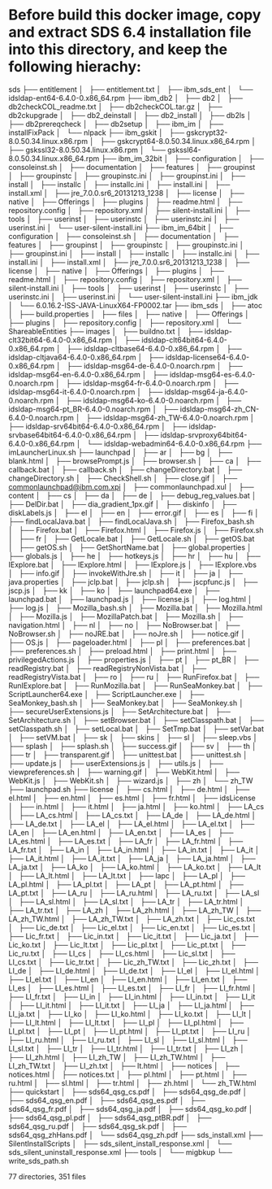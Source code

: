 Before build this docker image, copy and extract SDS 6.4 installation file into this directory, and keep the following hierachy:
=========================================================================
sds
├── entitlement
│   ├── entitlement.txt
│   ├── ibm_sds_ent
│   └── idsldap-ent64-6.4.0-0.x86_64.rpm
├── ibm_db2
│   ├── db2
│   ├── db2checkCOL_readme.txt
│   ├── db2checkCOL.tar.gz
│   ├── db2ckupgrade
│   ├── db2_deinstall
│   ├── db2_install
│   ├── db2ls
│   ├── db2prereqcheck
│   ├── db2setup
│   ├── ibm_im
│   ├── installFixPack
│   └── nlpack
├── ibm_gskit
│   ├── gskcrypt32-8.0.50.34.linux.x86.rpm
│   ├── gskcrypt64-8.0.50.34.linux.x86_64.rpm
│   ├── gskssl32-8.0.50.34.linux.x86.rpm
│   └── gskssl64-8.0.50.34.linux.x86_64.rpm
├── ibm_im_32bit
│   ├── configuration
│   ├── consoleinst.sh
│   ├── documentation
│   ├── features
│   ├── groupinst
│   ├── groupinstc
│   ├── groupinstc.ini
│   ├── groupinst.ini
│   ├── install
│   ├── installc
│   ├── installc.ini
│   ├── install.ini
│   ├── install.xml
│   ├── jre_7.0.0.sr6_20131213_1238
│   ├── license
│   ├── native
│   ├── Offerings
│   ├── plugins
│   ├── readme.html
│   ├── repository.config
│   ├── repository.xml
│   ├── silent-install.ini
│   ├── tools
│   ├── userinst
│   ├── userinstc
│   ├── userinstc.ini
│   ├── userinst.ini
│   └── user-silent-install.ini
├── ibm_im_64bit
│   ├── configuration
│   ├── consoleinst.sh
│   ├── documentation
│   ├── features
│   ├── groupinst
│   ├── groupinstc
│   ├── groupinstc.ini
│   ├── groupinst.ini
│   ├── install
│   ├── installc
│   ├── installc.ini
│   ├── install.ini
│   ├── install.xml
│   ├── jre_7.0.0.sr6_20131213_1238
│   ├── license
│   ├── native
│   ├── Offerings
│   ├── plugins
│   ├── readme.html
│   ├── repository.config
│   ├── repository.xml
│   ├── silent-install.ini
│   ├── tools
│   ├── userinst
│   ├── userinstc
│   ├── userinstc.ini
│   ├── userinst.ini
│   └── user-silent-install.ini
├── ibm_jdk
│   └── 6.0.16.2-ISS-JAVA-LinuxX64-FP0002.tar
├── ibm_sds
│   ├── atoc
│   ├── build.properties
│   ├── files
│   ├── native
│   ├── Offerings
│   ├── plugins
│   ├── repository.config
│   ├── repository.xml
│   └── ShareableEntities
├── images
│   ├── buildno.txt
│   ├── idsldap-clt32bit64-6.4.0-0.x86_64.rpm
│   ├── idsldap-clt64bit64-6.4.0-0.x86_64.rpm
│   ├── idsldap-cltbase64-6.4.0-0.x86_64.rpm
│   ├── idsldap-cltjava64-6.4.0-0.x86_64.rpm
│   ├── idsldap-license64-6.4.0-0.x86_64.rpm
│   ├── idsldap-msg64-de-6.4.0-0.noarch.rpm
│   ├── idsldap-msg64-en-6.4.0-0.x86_64.rpm
│   ├── idsldap-msg64-es-6.4.0-0.noarch.rpm
│   ├── idsldap-msg64-fr-6.4.0-0.noarch.rpm
│   ├── idsldap-msg64-it-6.4.0-0.noarch.rpm
│   ├── idsldap-msg64-ja-6.4.0-0.noarch.rpm
│   ├── idsldap-msg64-ko-6.4.0-0.noarch.rpm
│   ├── idsldap-msg64-pt_BR-6.4.0-0.noarch.rpm
│   ├── idsldap-msg64-zh_CN-6.4.0-0.noarch.rpm
│   ├── idsldap-msg64-zh_TW-6.4.0-0.noarch.rpm
│   ├── idsldap-srv64bit64-6.4.0-0.x86_64.rpm
│   ├── idsldap-srvbase64bit64-6.4.0-0.x86_64.rpm
│   ├── idsldap-srvproxy64bit64-6.4.0-0.x86_64.rpm
│   └── idsldap-webadmin64-6.4.0-0.x86_64.rpm
├── imLauncherLinux.sh
├── launchpad
│   ├── ar
│   ├── bg
│   ├── blank.html
│   ├── browsePrompt.js
│   ├── browser.sh
│   ├── ca
│   ├── callback.bat
│   ├── callback.sh
│   ├── changeDirectory.bat
│   ├── changeDirectory.sh
│   ├── CheckShell.sh
│   ├── close.gif
│   ├── commonlaunchpad@ibm.com.xpi
│   ├── commonlaunchpad.xul
│   ├── content
│   ├── cs
│   ├── da
│   ├── de
│   ├── debug_reg_values.bat
│   ├── DelDir.bat
│   ├── dia_gradient_1px.gif
│   ├── diskinfo
│   ├── diskLabels.js
│   ├── el
│   ├── en
│   ├── error.gif
│   ├── es
│   ├── fi
│   ├── findLocalJava.bat
│   ├── findLocalJava.sh
│   ├── Firefox_bash.sh
│   ├── Firefox.bat
│   ├── Firefox.html
│   ├── Firefox.js
│   ├── Firefox.sh
│   ├── fr
│   ├── GetLocale.bat
│   ├── GetLocale.sh
│   ├── getOS.bat
│   ├── getOS.sh
│   ├── GetShortName.bat
│   ├── global.properties
│   ├── globals.js
│   ├── he
│   ├── hotkeys.js
│   ├── hr
│   ├── hu
│   ├── IExplore.bat
│   ├── IExplore.html
│   ├── IExplore.js
│   ├── IExplore.vbs
│   ├── info.gif
│   ├── invokeWithJre.sh
│   ├── it
│   ├── ja
│   ├── java.properties
│   ├── jclp.bat
│   ├── jclp.sh
│   ├── jscpfunc.js
│   ├── jscp.js
│   ├── kk
│   ├── ko
│   ├── launchpad64.exe
│   ├── launchpad.bat
│   ├── launchpad.js
│   ├── license.js
│   ├── log.html
│   ├── log.js
│   ├── Mozilla_bash.sh
│   ├── Mozilla.bat
│   ├── Mozilla.html
│   ├── Mozilla.js
│   ├── MozillaPatch.bat
│   ├── Mozilla.sh
│   ├── navigation.html
│   ├── nl
│   ├── no
│   ├── NoBrowser.bat
│   ├── NoBrowser.sh
│   ├── noJRE.bat
│   ├── noJre.sh
│   ├── notice.gif
│   ├── OS.js
│   ├── pageloader.html
│   ├── pl
│   ├── preferences.bat
│   ├── preferences.sh
│   ├── preload.html
│   ├── print.html
│   ├── privilegedActions.js
│   ├── properties.js
│   ├── pt
│   ├── pt_BR
│   ├── readRegistry.bat
│   ├── readRegistryNonVista.bat
│   ├── readRegistryVista.bat
│   ├── ro
│   ├── ru
│   ├── RunFirefox.bat
│   ├── RunIExplore.bat
│   ├── RunMozilla.bat
│   ├── RunSeaMonkey.bat
│   ├── ScriptLauncher64.exe
│   ├── ScriptLauncher.exe
│   ├── SeaMonkey_bash.sh
│   ├── SeaMonkey.bat
│   ├── SeaMonkey.sh
│   ├── secureUserExtensions.js
│   ├── SetArchitecture.bat
│   ├── SetArchitecture.sh
│   ├── setBrowser.bat
│   ├── setClasspath.bat
│   ├── setClasspath.sh
│   ├── setLocal.bat
│   ├── SetTmp.bat
│   ├── setVar.bat
│   ├── setVM.bat
│   ├── sk
│   ├── skins
│   ├── sl
│   ├── sleep.vbs
│   ├── splash
│   ├── splash.sh
│   ├── success.gif
│   ├── sv
│   ├── th
│   ├── tr
│   ├── transparent.gif
│   ├── unittest.bat
│   ├── unittest.sh
│   ├── update.js
│   ├── userExtensions.js
│   ├── utils.js
│   ├── viewpreferences.sh
│   ├── warning.gif
│   ├── WebKit.html
│   ├── WebKit.js
│   ├── WebKit.sh
│   ├── wizard.js
│   ├── zh
│   └── zh_TW
├── launchpad.sh
├── license
│   ├── cs.html
│   ├── de.html
│   ├── el.html
│   ├── en.html
│   ├── es.html
│   ├── fr.html
│   ├── idsLicense
│   ├── in.html
│   ├── it.html
│   ├── ja.html
│   ├── ko.html
│   ├── LA_cs
│   ├── LA_cs.html
│   ├── LA_cs.txt
│   ├── LA_de
│   ├── LA_de.html
│   ├── LA_de.txt
│   ├── LA_el
│   ├── LA_el.html
│   ├── LA_el.txt
│   ├── LA_en
│   ├── LA_en.html
│   ├── LA_en.txt
│   ├── LA_es
│   ├── LA_es.html
│   ├── LA_es.txt
│   ├── LA_fr
│   ├── LA_fr.html
│   ├── LA_fr.txt
│   ├── LA_in
│   ├── LA_in.html
│   ├── LA_in.txt
│   ├── LA_it
│   ├── LA_it.html
│   ├── LA_it.txt
│   ├── LA_ja
│   ├── LA_ja.html
│   ├── LA_ja.txt
│   ├── LA_ko
│   ├── LA_ko.html
│   ├── LA_ko.txt
│   ├── LA_lt
│   ├── LA_lt.html
│   ├── LA_lt.txt
│   ├── lapc
│   ├── LA_pl
│   ├── LA_pl.html
│   ├── LA_pl.txt
│   ├── LA_pt
│   ├── LA_pt.html
│   ├── LA_pt.txt
│   ├── LA_ru
│   ├── LA_ru.html
│   ├── LA_ru.txt
│   ├── LA_sl
│   ├── LA_sl.html
│   ├── LA_sl.txt
│   ├── LA_tr
│   ├── LA_tr.html
│   ├── LA_tr.txt
│   ├── LA_zh
│   ├── LA_zh.html
│   ├── LA_zh_TW
│   ├── LA_zh_TW.html
│   ├── LA_zh_TW.txt
│   ├── LA_zh.txt
│   ├── Lic_cs.txt
│   ├── Lic_de.txt
│   ├── Lic_el.txt
│   ├── Lic_en.txt
│   ├── Lic_es.txt
│   ├── Lic_fr.txt
│   ├── Lic_in.txt
│   ├── Lic_it.txt
│   ├── Lic_ja.txt
│   ├── Lic_ko.txt
│   ├── Lic_lt.txt
│   ├── Lic_pl.txt
│   ├── Lic_pt.txt
│   ├── Lic_ru.txt
│   ├── LI_cs
│   ├── LI_cs.html
│   ├── Lic_sl.txt
│   ├── LI_cs.txt
│   ├── Lic_tr.txt
│   ├── Lic_zh_TW.txt
│   ├── Lic_zh.txt
│   ├── LI_de
│   ├── LI_de.html
│   ├── LI_de.txt
│   ├── LI_el
│   ├── LI_el.html
│   ├── LI_el.txt
│   ├── LI_en
│   ├── LI_en.html
│   ├── LI_en.txt
│   ├── LI_es
│   ├── LI_es.html
│   ├── LI_es.txt
│   ├── LI_fr
│   ├── LI_fr.html
│   ├── LI_fr.txt
│   ├── LI_in
│   ├── LI_in.html
│   ├── LI_in.txt
│   ├── LI_it
│   ├── LI_it.html
│   ├── LI_it.txt
│   ├── LI_ja
│   ├── LI_ja.html
│   ├── LI_ja.txt
│   ├── LI_ko
│   ├── LI_ko.html
│   ├── LI_ko.txt
│   ├── LI_lt
│   ├── LI_lt.html
│   ├── LI_lt.txt
│   ├── LI_pl
│   ├── LI_pl.html
│   ├── LI_pl.txt
│   ├── LI_pt
│   ├── LI_pt.html
│   ├── LI_pt.txt
│   ├── LI_ru
│   ├── LI_ru.html
│   ├── LI_ru.txt
│   ├── LI_sl
│   ├── LI_sl.html
│   ├── LI_sl.txt
│   ├── LI_tr
│   ├── LI_tr.html
│   ├── LI_tr.txt
│   ├── LI_zh
│   ├── LI_zh.html
│   ├── LI_zh_TW
│   ├── LI_zh_TW.html
│   ├── LI_zh_TW.txt
│   ├── LI_zh.txt
│   ├── lt.html
│   ├── notices
│   ├── notices.html
│   ├── notices.txt
│   ├── pl.html
│   ├── pt.html
│   ├── ru.html
│   ├── sl.html
│   ├── tr.html
│   ├── zh.html
│   └── zh_TW.html
├── quickstart
│   ├── sds64_qsg_cs.pdf
│   ├── sds64_qsg_de.pdf
│   ├── sds64_qsg_en.pdf
│   ├── sds64_qsg_es.pdf
│   ├── sds64_qsg_fr.pdf
│   ├── sds64_qsg_ja.pdf
│   ├── sds64_qsg_ko.pdf
│   ├── sds64_qsg_pl.pdf
│   ├── sds64_qsg_ptBR.pdf
│   ├── sds64_qsg_ru.pdf
│   ├── sds64_qsg_sk.pdf
│   ├── sds64_qsg_zhHans.pdf
│   └── sds64_qsg_zh.pdf
├── sds_install.xml
├── SilentInstallScripts
│   ├── sds_silent_install_response.xml
│   └── sds_silent_uninstall_response.xml
├── tools
│   └── migbkup
└── write_sds_path.sh

77 directories, 351 files

